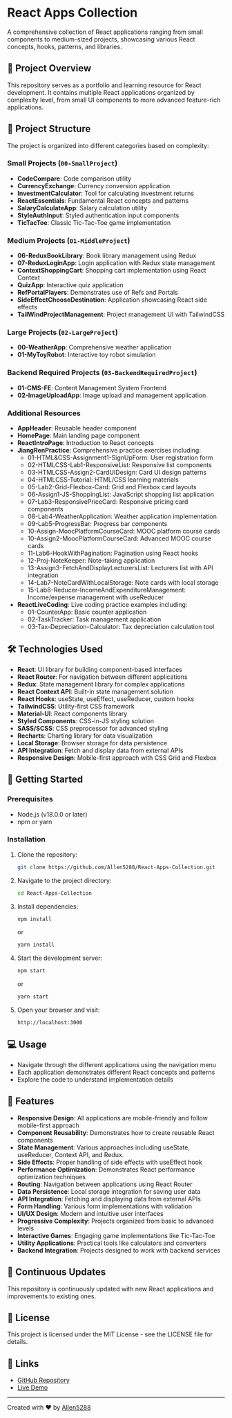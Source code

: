 # React Apps Collection

A comprehensive collection of React applications ranging from small
components to medium-sized projects, showcasing various React concepts, hooks, patterns, and libraries.

## 🚀 Project Overview

This repository serves as a portfolio and learning resource for React development.
It contains multiple React applications organized by complexity level, from small UI components to more advanced feature-rich applications.

## 📂 Project Structure

The project is organized into different categories based on complexity:

### Small Projects (`00-SmallProject`)

- **CodeCompare**: Code comparison utility
- **CurrencyExchange**: Currency conversion application  
- **InvestmentCalculator**: Tool for calculating investment returns
- **ReactEssentials**: Fundamental React concepts and patterns
- **SalaryCalculateApp**: Salary calculation utility
- **StyleAuthInput**: Styled authentication input components
- **TicTacToe**: Classic Tic-Tac-Toe game implementation

### Medium Projects (`01-MiddleProject`)

- **06-ReduxBookLibrary**: Book library management using Redux
- **07-ReduxLoginApp**: Login application with Redux state management
- **ContextShoppingCart**: Shopping cart implementation using React Context
- **QuizApp**: Interactive quiz application
- **RefPortalPlayers**: Demonstrates use of Refs and Portals
- **SideEffectChooseDestination**: Application showcasing React side effects
- **TailWindProjectManagement**: Project management UI with TailwindCSS

### Large Projects (`02-LargeProject`)

- **00-WeatherApp**: Comprehensive weather application
- **01-MyToyRobot**: Interactive toy robot simulation

### Backend Required Projects (`03-BackendRequiredProject`)

- **01-CMS-FE**: Content Management System Frontend
- **02-ImageUploadApp**: Image upload and management application

### Additional Resources

- **AppHeader**: Reusable header component
- **HomePage**: Main landing page component
- **ReactIntroPage**: Introduction to React concepts
- **JiangRenPractice**: Comprehensive practice exercises including:
  - 01-HTML&CSS-Assignment1-SignUpForm: User registration form
  - 02-HTMLCSS-Lab1-ResponsiveList: Responsive list components
  - 03-HTMLCSS-Assign2-CardUIDesign: Card UI design patterns
  - 04-HTMLCSS-Tutorial: HTML/CSS learning materials
  - 05-Lab2-Grid-Flexbox-Card: Grid and Flexbox card layouts
  - 06-Assign1-JS-ShoppingList: JavaScript shopping list application
  - 07-Lab3-ResponsivePriceCard: Responsive pricing card components
  - 08-Lab4-WeatherApplication: Weather application implementation
  - 09-Lab5-ProgressBar: Progress bar components
  - 10-Assign-MoocPlatformCourseCard: MOOC platform course cards
  - 10-Assign2-MoocPlatformCourseCard: Advanced MOOC course cards
  - 11-Lab6-HookWithPagination: Pagination using React hooks
  - 12-Proj-NoteKeeper: Note-taking application
  - 13-Assign3-FetchAndDisplayLecturersList: Lecturers list with API integration
  - 14-Lab7-NoteCardWithLocalStorage: Note cards with local storage
  - 15-Lab8-Reducer-IncomeAndExpenditureManagement: Income/expense management with useReducer
- **ReactLiveCoding**: Live coding practice examples including:
  - 01-CounterApp: Basic counter application
  - 02-TaskTracker: Task management application
  - 03-Tax-Depreciation-Calculator: Tax depreciation calculation tool

## 🛠️ Technologies Used

- **React**: UI library for building component-based interfaces
- **React Router**: For navigation between different applications
- **Redux**: State management library for complex applications
- **React Context API**: Built-in state management solution
- **React Hooks**: useState, useEffect, useReducer, custom hooks
- **TailwindCSS**: Utility-first CSS framework
- **Material-UI**: React components library
- **Styled Components**: CSS-in-JS styling solution
- **SASS/SCSS**: CSS preprocessor for advanced styling
- **Recharts**: Charting library for data visualization
- **Local Storage**: Browser storage for data persistence
- **API Integration**: Fetch and display data from external APIs
- **Responsive Design**: Mobile-first approach with CSS Grid and Flexbox

## 🚀 Getting Started

### Prerequisites

- Node.js (v18.0.0 or later)
- npm or yarn

### Installation

1. Clone the repository:

   ```bash
   git clone https://github.com/Allen5288/React-Apps-Collection.git
   ```

2. Navigate to the project directory:

   ```bash
   cd React-Apps-Collection
   ```

3. Install dependencies:

   ```bash
   npm install
   ```

   or

   ```bash
   yarn install
   ```

4. Start the development server:

   ```bash
   npm start
   ```

   or

   ```bash
   yarn start
   ```

5. Open your browser and visit:

   ```text
   http://localhost:3000
   ```

## 💻 Usage

- Navigate through the different applications using the navigation menu
- Each application demonstrates different React concepts and patterns
- Explore the code to understand implementation details

## 🌟 Features

- **Responsive Design**: All applications are mobile-friendly and follow mobile-first approach
- **Component Reusability**: Demonstrates how to create reusable React components
- **State Management**: Various approaches including useState, useReducer, Context API, and Redux.
- **Side Effects**: Proper handling of side effects with useEffect hook
- **Performance Optimization**: Demonstrates React performance optimization techniques
- **Routing**: Navigation between applications using React Router
- **Data Persistence**: Local storage integration for saving user data
- **API Integration**: Fetching and displaying data from external APIs
- **Form Handling**: Various form implementations with validation
- **UI/UX Design**: Modern and intuitive user interfaces
- **Progressive Complexity**: Projects organized from basic to advanced levels
- **Interactive Games**: Engaging game implementations like Tic-Tac-Toe
- **Utility Applications**: Practical tools like calculators and converters
- **Backend Integration**: Projects designed to work with backend services

## 🔄 Continuous Updates

This repository is continuously updated with new React applications and improvements to existing ones.

## 📝 License

This project is licensed under the MIT License - see the LICENSE file for details.

## 🔗 Links

- [GitHub Repository](https://github.com/Allen5288/React-Apps-Collection)
- [Live Demo](https://Allen5288.github.io/React-Apps-Collection)

---

Created with ❤️ by [Allen5288](https://github.com/Allen5288)
